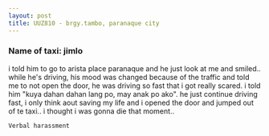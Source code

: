 ```yaml
---
layout: post
title: UUZ810 - brgy.tambo, paranaque city
---
```


### Name of taxi: jimlo

i told him to go to arista place paranaque and he just look at me and smiled.. while he's driving, his mood was changed because of the traffic and told me to not open the door, he was driving so fast that i got really scared. i told him "kuya dahan dahan lang po, may anak po ako". he just continue driving fast, i only think aout saving my life and i opened the door and jumped out of te taxi.. i thought i was gonna die that moment.. 

```Verbal harassment```
